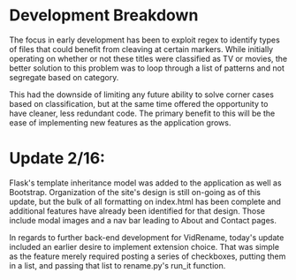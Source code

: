 # Development Breakdown

The focus in early development has been to exploit regex to identify types of files that could benefit from cleaving at certain markers. While initially operating on whether or not these titles were classified as TV or movies, the better solution to this problem was to loop through a list of patterns and not segregate based on category.

This had the downside of limiting any future ability to solve corner cases based on classification, but at the same time offered the opportunity to have cleaner, less redundant code. The primary benefit to this will be the ease of implementing new features as the application grows.

# Update 2/16:

Flask's template inheritance model was added to the application as well as Bootstrap. Organization of the site's design is still on-going as of this update, but the bulk of all formatting on index.html has been complete and additional features have already been identified for that design. Those include modal images and a nav bar leading to About and Contact pages.

In regards to further back-end development for VidRename, today's update included an earlier desire to implement extension choice. That was simple as the feature merely required posting a series of checkboxes, putting them in a list, and passing that list to rename.py's run_it function.
